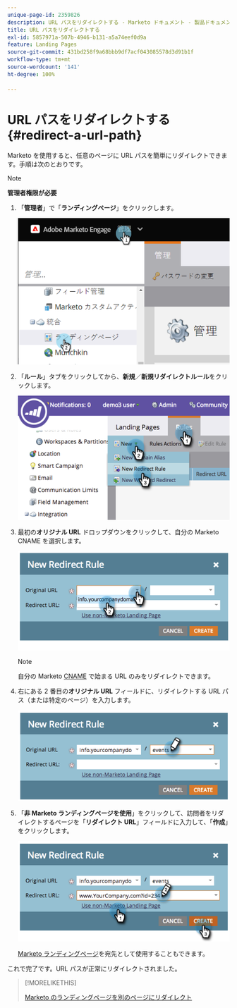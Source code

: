```yaml
---
unique-page-id: 2359826
description: URL パスをリダイレクトする - Marketo ドキュメント - 製品ドキュメント
title: URL パスをリダイレクトする
exl-id: 5857971a-507b-4946-b131-a5a74eef0d9a
feature: Landing Pages
source-git-commit: 431bd258f9a68bbb9df7acf043085578d3d91b1f
workflow-type: tm+mt
source-wordcount: '141'
ht-degree: 100%

---
```


# URL パスをリダイレクトする {#redirect-a-url-path}

Marketo を使用すると、任意のページに URL パスを簡単にリダイレクトできます。手順は次のとおりです。

>[!NOTE]
>
>**管理者権限が必要**

1. 「**管理者**」で「**ランディングページ**」をクリックします。

   ![](assets/image2014-9-18-13-3a43-3a29.png)

1. 「**ルール**」タブをクリックしてから、**新規**／**新規リダイレクトルール**&#x200B;をクリックします。

   ![](assets/image2014-9-18-13-3a43-3a40.png)

1. 最初の&#x200B;**オリジナル URL** ドロップダウンをクリックして、自分の Marketo CNAME を選択します。

   ![](assets/image2014-9-18-13-3a43-3a49.png)

   >[!NOTE]
   >
   >自分の Marketo [CNAME](/help/marketo/product-docs/demand-generation/landing-pages/landing-page-actions/customize-your-landing-page-urls-with-a-cname.md) で始まる URL のみをリダイレクトできます。

1. 右にある 2 番目の&#x200B;**オリジナル URL** フィールドに、リダイレクトする URL パス（または特定のページ）を入力します。

   ![](assets/image2014-9-18-13-3a43-3a59.png)

1. 「**非 Marketo ランディングページを使用**」をクリックして、訪問者をリダイレクトするページを「**リダイレクト URL**」フィールドに入力して、「**作成**」をクリックします。

   ![](assets/image2014-9-18-13-3a44-3a7.png)

   [Marketo ランディングページ](/help/marketo/product-docs/demand-generation/landing-pages/landing-page-actions/redirect-a-marketo-landing-page-to-another-page.md)を宛先として使用することもできます。

これで完了です。URL パスが正常にリダイレクトされました。

>[!MORELIKETHIS]
>
>[Marketo のランディングページを別のページにリダイレクト](/help/marketo/product-docs/demand-generation/landing-pages/landing-page-actions/redirect-a-marketo-landing-page-to-another-page.md)
